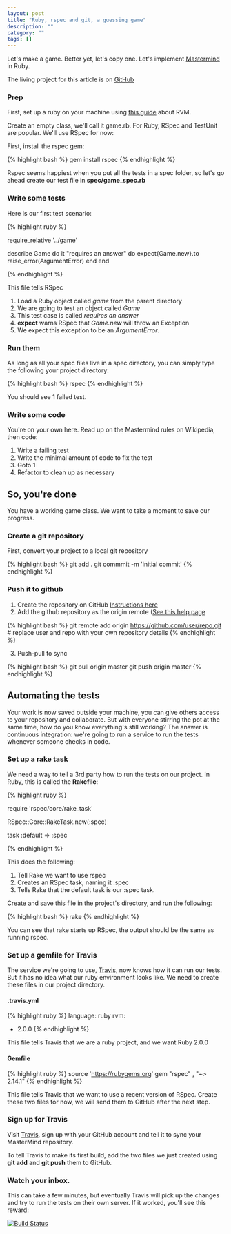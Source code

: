 ```yaml
---
layout: post
title: "Ruby, rspec and git, a guessing game"
description: ""
category: ""
tags: []
---
```


Let's make a game. Better yet, let's copy one. Let's implement [Mastermind](http://en.wikipedia.org/wiki/Mastermind_(board_game)) in Ruby.

The living project for this article is on [GitHub](https://github.com/tomv564/mastermind)

### Prep

First, set up a ruby on your machine using [this guide](http://railsapps.github.io/installrubyonrails-mac.html) about RVM.

Create an empty class, we'll call it game.rb.
For Ruby, RSpec and TestUnit are popular. We'll use RSpec for now:

First, install the rspec gem:

{% highlight bash %}
gem install rspec
{% endhighlight %}

Rspec seems happiest when you put all the tests in a spec folder, so let's go ahead create our test file in **spec/game_spec.rb**

### Write some tests

Here is our first test scenario:

{% highlight ruby %}

require_relative '../game'

describe Game do
	it "requires an answer" do
		expect{Game.new}.to raise_error(ArgumentError)
	end
end

{% endhighlight %}

This file tells RSpec

1. Load a Ruby object called *game* from the parent directory
2. We are going to test an object called *Game*
3. This test case is called *requires an answer*
4. **expect** warns RSpec that *Game.new* will throw an Exception
5. We expect this exception to be an *ArgumentError*.

### Run them

As long as all your spec files live in a spec directory, you can simply type the following your project directory:

{% highlight bash %}
rspec
{% endhighlight %}

You should see 1 failed test.

### Write some code

You're on your own here. Read up on the Mastermind rules on Wikipedia, then code:

1. Write a failing test
2. Write the minimal amount of code to fix the test
3. Goto 1
4. Refactor to clean up as necessary

## So, you're done

You have a working game class. We want to take a moment to save our progress.

### Create a git repository

First, convert your project to a local git repository

{% highlight bash %}
git add .
git commmit -m 'initial commit'
{% endhighlight %}

### Push it to github

1. Create the repository on GitHub [Instructions here](https://help.github.com/articles/create-a-repo)
2. Add the github repository as the origin remote ([See this help page](https://help.github.com/articles/adding-a-remote)

{% highlight bash %}
git remote add origin https://github.com/user/repo.git # replace user and repo with your own repository details
{% endhighlight %}

3. Push-pull to sync

{% highlight bash %}
git pull origin master
git push origin master
{% endhighlight %}

## Automating the tests

Your work is now saved outside your machine, you can give others access to your repository and collaborate. But with everyone stirring the pot at the same time, how do you know everything's still working? The answer is continuous integration: we're going to run a service to run the tests whenever someone checks in code.

### Set up a rake task

We need a way to tell a 3rd party how to run the tests on our project. In Ruby, this is called the **Rakefile**:

{% highlight ruby %}

require 'rspec/core/rake_task'

RSpec::Core::RakeTask.new(:spec)

task :default => :spec

{% endhighlight %}

This does the following:

1. Tell Rake we want to use rspec
2. Creates an RSpec task, naming it :spec
3. Tells Rake that the default task is our :spec task.

Create and save this file in the project's directory, and run the following:

{% highlight bash %}
rake
{% endhighlight %}

You can see that rake starts up RSpec, the output should be the same as running rspec.

### Set up a gemfile for Travis

The service we're going to use, [Travis](https://travis-ci.org), now knows how it can run our tests. But it has no idea what our ruby environment looks like. We need to create these files in our project directory.

#### .travis.yml
{% highlight ruby %}
language: ruby
rvm:
  - 2.0.0
{% endhighlight %}

This file tells Travis that we are a ruby project, and we want Ruby 2.0.0

#### Gemfile
{% highlight ruby %}
source 'https://rubygems.org'
gem "rspec"    , "~> 2.14.1"
{% endhighlight %}

This file tells Travis that we want to use a recent version of RSpec.
Create these two files for now, we will send them to GitHub after the next step.

### Sign up for Travis

Visit [Travis](https://travis-ci.org), sign up with your GitHub account and tell it to sync your MasterMind repository.

To tell Travis to make its first build, add the two files we just created using **git add** and **git push** them to GitHub.

### Watch your inbox.

This can take a few minutes, but eventually Travis will pick up the changes and try to run the tests on their own server. If it worked, you'll see this reward:

[![Build Status](https://travis-ci.org/tomv564/mastermind.png?branch=master)](https://travis-ci.org/tomv564/mastermind)